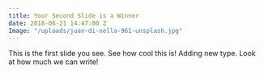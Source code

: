 ```yaml
---
title: Your Second Slide is a Winner
date: 2018-06-21 14:47:00 Z
Image: "/uploads/juan-di-nella-961-unsplash.jpg"
---
```


This is the first slide you see. See how cool this is! Adding new type. Look at how much we can write!